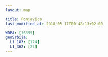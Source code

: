 ```yaml
---
layout: map

title: Ponjavica
last_modified_at: 2018-05-17T00:48:13+02:00

WDPA: [16395]
geoSrbija:
  L1_183: [174]
  L1_362: [25]
---
```

